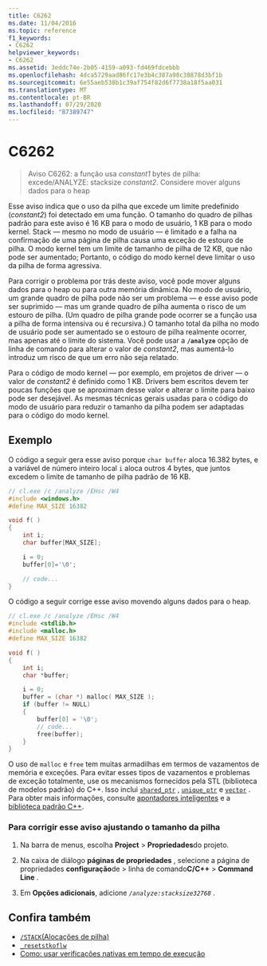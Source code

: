 ```yaml
---
title: C6262
ms.date: 11/04/2016
ms.topic: reference
f1_keywords:
- C6262
helpviewer_keywords:
- C6262
ms.assetid: 3eddc74e-2b05-4159-a093-fd469fdcebbb
ms.openlocfilehash: 4dca5729aad86fc17e3b4c387a98c38878d3bf1b
ms.sourcegitcommit: 6e55aeb538b1c39af754f82d6f7738a18f5aa031
ms.translationtype: MT
ms.contentlocale: pt-BR
ms.lasthandoff: 07/29/2020
ms.locfileid: "87389747"
---
```

# <a name="c6262"></a>C6262

> Aviso C6262: a função usa *constant1* bytes de pilha: excede/ANALYZE: stacksize *constant2*. Considere mover alguns dados para o heap

Esse aviso indica que o uso da pilha que excede um limite predefinido (*constant2*) foi detectado em uma função. O tamanho do quadro de pilhas padrão para este aviso é 16 KB para o modo de usuário, 1 KB para o modo kernel. Stack — mesmo no modo de usuário — é limitado e a falha na confirmação de uma página de pilha causa uma exceção de estouro de pilha. O modo kernel tem um limite de tamanho de pilha de 12 KB, que não pode ser aumentado; Portanto, o código do modo kernel deve limitar o uso da pilha de forma agressiva.

Para corrigir o problema por trás deste aviso, você pode mover alguns dados para o heap ou para outra memória dinâmica.  No modo de usuário, um grande quadro de pilha pode não ser um problema — e esse aviso pode ser suprimido — mas um grande quadro de pilha aumenta o risco de um estouro de pilha. (Um quadro de pilha grande pode ocorrer se a função usa a pilha de forma intensiva ou é recursiva.) O tamanho total da pilha no modo de usuário pode ser aumentado se o estouro de pilha realmente ocorrer, mas apenas até o limite do sistema.  Você pode usar a **`/analyze`** opção de linha de comando para alterar o valor de *constant2*, mas aumentá-lo introduz um risco de que um erro não seja relatado.

Para o código de modo kernel — por exemplo, em projetos de driver — o valor de *constant2* é definido como 1 KB. Drivers bem escritos devem ter poucas funções que se aproximam desse valor e alterar o limite para baixo pode ser desejável.  As mesmas técnicas gerais usadas para o código do modo de usuário para reduzir o tamanho da pilha podem ser adaptadas para o código do modo kernel.

## <a name="example"></a>Exemplo

O código a seguir gera esse aviso porque `char buffer` aloca 16.382 bytes, e a variável de número inteiro local `i` aloca outros 4 bytes, que juntos excedem o limite de tamanho de pilha padrão de 16 KB.

```cpp
// cl.exe /c /analyze /EHsc /W4
#include <windows.h>
#define MAX_SIZE 16382

void f( )
{
    int i;
    char buffer[MAX_SIZE];

    i = 0;
    buffer[0]='\0';

    // code...
}
```

O código a seguir corrige esse aviso movendo alguns dados para o heap.

```cpp
// cl.exe /c /analyze /EHsc /W4
#include <stdlib.h>
#include <malloc.h>
#define MAX_SIZE 16382

void f( )
{
    int i;
    char *buffer;

    i = 0;
    buffer = (char *) malloc( MAX_SIZE );
    if (buffer != NULL)
    {
        buffer[0] = '\0';
        // code...
        free(buffer);
    }
}
```

O uso de `malloc` e `free` tem muitas armadilhas em termos de vazamentos de memória e exceções. Para evitar esses tipos de vazamentos e problemas de exceção totalmente, use os mecanismos fornecidos pela STL (biblioteca de modelos padrão) do C++. Isso inclui [`shared_ptr`](/cpp/standard-library/shared-ptr-class) , [`unique_ptr`](/cpp/standard-library/unique-ptr-class) e [`vector`](/cpp/standard-library/vector) . Para obter mais informações, consulte [apontadores inteligentes](/cpp/cpp/smart-pointers-modern-cpp) e a [biblioteca padrão C++](/cpp/standard-library/cpp-standard-library-reference).

### <a name="to-correct-this-warning-by-adjusting-the-stack-size"></a>Para corrigir esse aviso ajustando o tamanho da pilha

1. Na barra de menus, escolha **Project**  >  **Propriedades**do projeto.

1. Na caixa de diálogo **páginas de propriedades** , selecione a página de propriedades **configuração**de  >  linha de comando**C/C++**  >  **Command Line** .

1. Em **Opções adicionais**, adicione *`/analyze:stacksize32768`* .

## <a name="see-also"></a>Confira também

- [`/STACK`(Alocações de pilha)](/cpp/build/reference/stack-stack-allocations)
- [`_resetstkoflw`](/cpp/c-runtime-library/reference/resetstkoflw)
- [Como: usar verificações nativas em tempo de execução](/visualstudio/debugger/how-to-use-native-run-time-checks)
